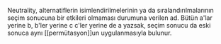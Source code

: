 Neutrality, alternatiflerin isimlendirilmelerinin ya da sıralandırılmalarının seçim sonucuna bir etkileri olmaması durumuna verilen ad. Bütün a'lar yerine b, b'ler yerine c c'ler yerine de a yazsak, seçim sonucu da eski sonuca aynı [[permütasyon]]un uygulanmasıyla bulunur.